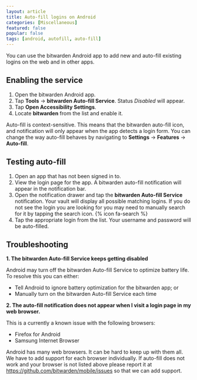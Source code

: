 ```yaml
---
layout: article
title: Auto-fill logins on Android
categories: [Miscellaneous]
featured: false
popular: false
tags: [android, autofill, auto-fill]
---
```


You can use the bitwarden Android app to add new and auto-fill existing logins on the web and in other apps.

## Enabling the service

1. Open the bitwarden Android app.
2. Tap **Tools** -> **bitwarden Auto-fill Service**. Status *Disabled* will appear.
3. Tap **Open Accessibility Settings**.
4. Locate **bitwarden** from the list and enable it.

Auto-fill is context-sensitive. This means that the bitwarden auto-fill icon, and notification will only appear when the app detects a login form. You can change the way auto-fill behaves by navigating to **Settings** -> **Features** -> **Auto-fill**.

## Testing auto-fill

1. Open an app that has not been signed in to.
2. View the login page for the app. A bitwarden auto-fill notification will appear in the notification bar.
3. Open the notification drawer and tap the **bitwarden Auto-fill Service** notification. Your vault will display all possible matching logins. If you do not see the login you are looking for you may need to manually search for it by tapping the search icon. {% icon fa-search %}
4. Tap the appropriate login from the list. Your username and password will be auto-filled.

## Troubleshooting

**1. The bitwarden Auto-fill Service keeps getting disabled**

Android may turn off the bitwarden Auto-fill Service to optimize battery life. To resolve this you can either:
- Tell Android to ignore battery optimization for the bitwarden app; or
- Manually turn on the bitwarden Auto-fill Service each time

**2. The auto-fill notification does not appear when I visit a login page in my web browser.**

This is a currently a known issue with the following browsers:

- Firefox for Android
- Samsung Internet Browser

Android has many web browsers. It can be hard to keep up with them all. We have to add support for each browser individually. If auto-fill does not work and your browser is not listed above please report it at <https://github.com/bitwarden/mobile/issues> so that we can add support.
